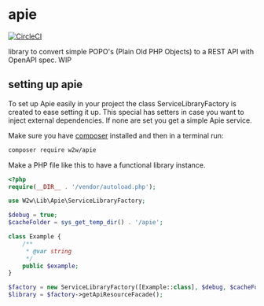 # apie
[![CircleCI](https://circleci.com/gh/pjordaan/apie.svg?style=svg)](https://circleci.com/gh/pjordaan/apie)

library to convert simple POPO's (Plain Old PHP Objects) to a REST API with OpenAPI spec. WIP

## setting up apie
To set up Apie easily in your project the class ServiceLibraryFactory is created to ease setting it up.
This special has setters in case you want to inject external dependencies. If none are set
you get a simple Apie service.

Make sure you have [composer](https://getcomposer.org) installed and then in a terminal run:
```bash
composer require w2w/apie 
```

Make a PHP file like this to have a functional library instance.
```php
<?php
require(__DIR__ . '/vendor/autoload.php');

use W2w\Lib\Apie\ServiceLibraryFactory;

$debug = true;
$cacheFolder = sys_get_temp_dir() . '/apie';

class Example {
    /**
     * @var string
     */
    public $example;
}

$factory = new ServiceLibraryFactory([Example::class], $debug, $cacheFolder);
$library = $factory->getApiResourceFacade();
```
